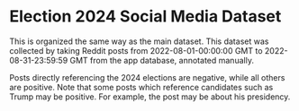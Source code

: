 # Election 2024 Social Media Dataset

This is organized the same way as the main dataset. This dataset was collected by taking Reddit posts from 2022-08-01-00:00:00 GMT to 2022-08-31-23:59:59 GMT from the app database, annotated manually.

Posts directly referencing the 2024 elections are negative, while all others are positive. Note that some posts which reference candidates such as Trump may be positive. For example, the post may be about his presidency.